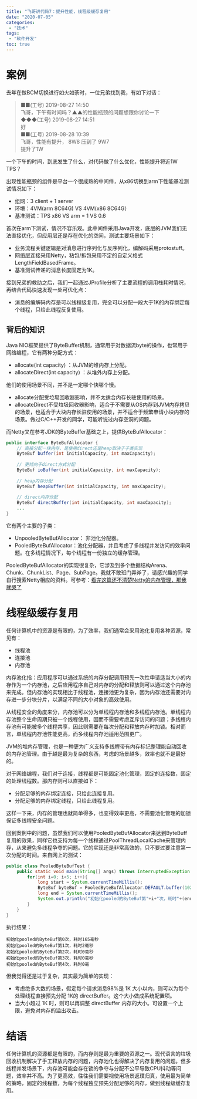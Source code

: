 ```yaml
---
title: "飞哥讲代码7：提升性能，线程级缓存复用"
date: "2020-07-05"
categories:
 - "技术"
tags:
 - "软件开发"
toc: true
---
```


# 案例

去年在做BCM切换进行如火如荼时，一位兄弟找到我，有如下对话：

> ■■(工号) 2019-08-27 14:50   
> 飞哥，下午有时间吗？▲▲的性能瓶颈的问题想跟你讨论一下  
> ◆◆◆(工号) 2019-08-27 14:51  
> 好   
> ■■(工号) 2019-08-28 10:39  
> 飞哥，性能有提升， 8W8 压到了 9W7  
> 提升了1W  

一个下午的时间，到底发生了什么，对代码做了什么优化，性能提升将近1W TPS？

出现性能瓶颈的组件是平台一个很成熟的中间件，从x86切换到arm下性能基准测试情况如下：

 - 组网：3 client + 1 server
 - 环境：4VM(arm 8C64G) VS 4VM(x86 8C64G）
 - 基准测试：TPS x86 VS arm = 1 VS 0.6

<!--more-->
首次在arm下测试，情况不容乐观。此中间件采用Java开发，底层的JVM我们无法直接优化，但应用层还是存在优化的空间，测试主要场景如下：

 - 业务流程关键逻辑是对消息进行序列化与反序列化，编解码采用protostuff。
 - 网络层连接采用Netty，粘包/拆包采用不定的自定义格式LengthFieldBasedFrame。
 - 基准测试传递的消息长度固定为1K。


接到兄弟的救助之后，我们一起通过JProfile分析了主要流程的调用栈耗时情况，再结合代码快速发现一处可优化点：

 - 消息的编解码内存是可以线程级复用，完全可以分配一段大于1K的内存绑定每个线程，只给此线程反复使用。

## 背后的知识

Java NIO框架提供了ByteBuffer机制，通常用于对数据流byte的操作，也常用于网络编程，它有两种分配方式：

 -  allocate(int capacity) ：从JVM的堆内存上分配。
 -  allocateDirect(int capacity) ：从堆外内存上分配。

他们的使用场景不同，并不是一定哪个快哪个慢。

 - allocate分配受垃圾回收器影响，并不太适合内存长驻使用的场景。
 - allocateDirect不受垃圾回收器影响，适合于不需要从OS内存到JVM内存拷贝的场景，也适合于大块内存长驻使用的场景，并不适合于频繁申请小块内存的场景。做过C/C++开发的同学，可能听说过内存空洞的问题。

而Netty又在参考JDK的ByteBuffer基础之上，提供ByteBufAllocator：

```java
public interface ByteBufAllocator {
    // 直接分配一块内存，是使用direct还是heap取决于子类实现
    ByteBuf buffer(int initialCapacity, int maxCapacity);
 
    // 更倾向于direct方式分配
    ByteBuf ioBuffer(int initialCapacity, int maxCapacity);
 
    // heap内存分配
    ByteBuf heapBuffer(int initialCapacity, int maxCapacity);
 
    // direct内存分配
    ByteBuf directBuffer(int initialCapacity, int maxCapacity);
    ...
}
```

它有两个主要的子类：

 - UnpooledByteBufAllocator： 非池化分配器。
 - PooledByteBufAllocator：池化分配器，并且考虑了多线程并发访问的效率问题。在多线程情况下，每个线程有一份独立的缓存管理。

PooledByteBufAllocator的实现很复杂，它涉及到多个数据结构Arena、Chunk、ChunkList、Page、SubPage。我就不敢班门弄斧了，请感兴趣的同学自行搜索Netty相应的资料。可参考：[看完这篇还不清楚Netty的内存管理，那我就哭了](https://blog.csdn.net/bjweimengshu/article/details/99260447?utm_medium=distribute.pc_relevant_t0.none-task-blog-BlogCommendFromMachineLearnPai2-1.nonecase&depth_1-utm_source=distribute.pc_relevant_t0.none-task-blog-BlogCommendFromMachineLearnPai2-1.nonecase)


# 线程级缓存复用

任何计算机中的资源是有限的，为了效率，我们通常会采用池化复用各种资源，常见有：

 - 线程池
 - 连接池
 - 内存池

内存池化指：应用程序可以通过系统的内存分配调用预先一次性申请适当大小的内存作为一个内存池，之后应用程序自己对内存的分配和释放则可以通过这个内存池来完成。但内存池的实现相比于线程池，连接池更为复杂，因为内存池还需要对内存进一步分块分片，以满足不同的大小对象的高效使用。

从线程安全的角度来分，内存池可以分为单线程内存池和多线程内存池。单线程内存池整个生命周期只被一个线程使用，因而不需要考虑互斥访问的问题；多线程内存池有可能被多个线程共享，因此则需要在每次分配和释放内存时加锁。相对而言，单线程内存池性能更高，而多线程内存池适用范围更广。

JVM的堆内存管理，也是一种更为广义支持多线程带有内存标记整理能自动回收的内存池管理。由于越是最为复杂的东西，考虑的场景越多，效率也就不是最好的。

对于网络编程，我们对于连接，线程都是可能固定池化管理，固定的连接数，固定的处理线程数。那内存则可以直接如下：

 - 分配足够的内存绑定连接，只给此连接复用。
 - 分配足够的内存绑定线程，只给此线程复用。
  
这样一下来，内存的管理也就简单得多，也变得效率更高，不需要池化管理的加锁保证多线程安全问题。

回到案例中的问题，虽然我们可以使用PooledByteBufAllocator来达到ByteBuff复用的效果，同样它也支持为每一个线程通过PoolThreadLocalCache来管理内存，从来避免多线程争夺的问题。它的实现还是非常高效的，只不要过要注意第一次分配的时间。来自网上的测试：

```Java
public class PooledByteBufTest {
    public static void main(String[] args) throws InterruptedException {
        for(int i=0; i<5; i++){
            long start = System.currentTimeMillis();
            ByteBuf byteBuf = PooledByteBufAllocator.DEFAULT.buffer(1024*1024);
            long end = System.currentTimeMillis();
            System.out.println("初始化pooled的ByteBuf第"+i+"次，耗时"+(end-start)+"毫秒");
        }
    }
}
```

执行结果：
```
初始化pooled的ByteBuf第0次，耗时165毫秒
初始化pooled的ByteBuf第1次，耗时2毫秒
初始化pooled的ByteBuf第2次，耗时0毫秒
初始化pooled的ByteBuf第3次，耗时0毫秒
初始化pooled的ByteBuf第4次，耗时0毫
```

但我觉得还是过于复杂，其实最为简单的实现：

 - 考虑绝多大数的场景，假定每个请求消息98%是 1K 大小以内，则可以为每个处理线程直接预先分配 1K的 directBuffer。这个大小做成系统配置项。
 - 当大小超过 1K 时，则可以再调整 directBuffer 内存的大小。可设置一个上限，避免对内存的溢出攻击。


# 结语

任何计算机的资源都是有限的，而内存则是最为重要的资源之一。现代语言的垃圾回收机制解决了手工释放内存的问题，内存池化也得解决了内存复用的问题。但多线程并发场景下，内存池可能会存在锁的争夺与分配不公平导致CPU抖动等问题，效率并不高。为了更高效，往往我们需要视使用场景返璞归真，使用最为简单的策略，固定的线程数，为每个线程独立预先分配足够的内存，做到线程级缓存复用。
